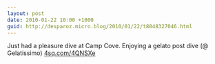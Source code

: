 ```yaml
---
layout: post
date: 2010-01-22 10:00 +1000
guid: http://desparoz.micro.blog/2010/01/22/t8048327046.html
---
```

Just had a pleasure dive at Camp Cove. Enjoying a gelato post dive (@ Gelatissimo) [4sq.com/4QNSXe](http://4sq.com/4QNSXe)
